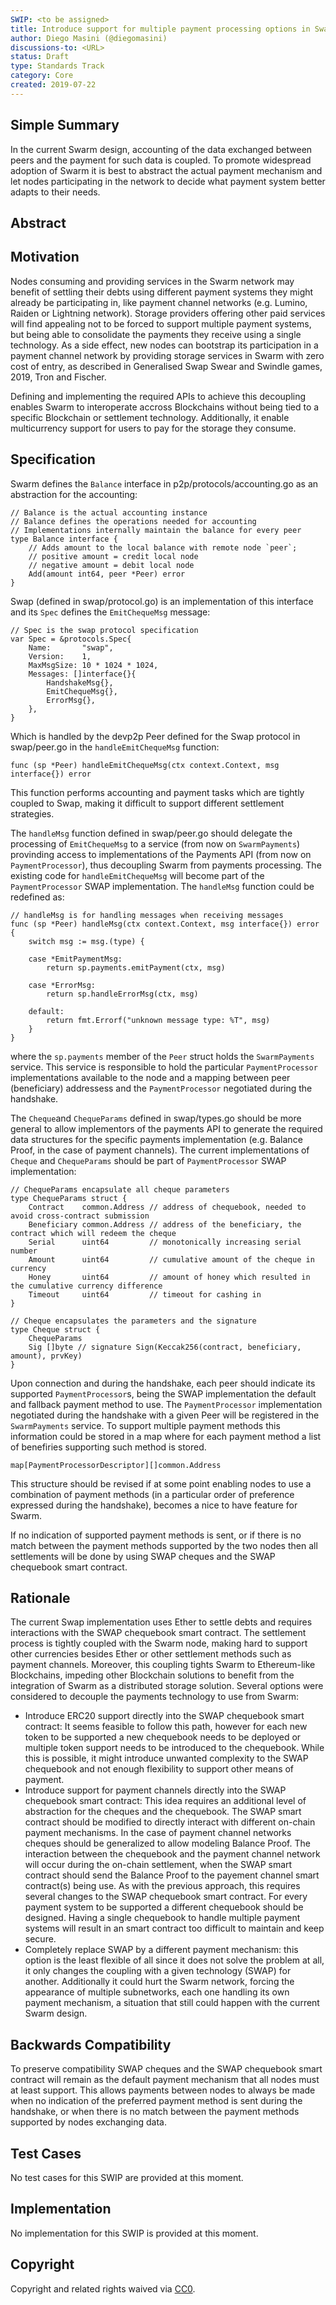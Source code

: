 ```yaml
---
SWIP: <to be assigned>
title: Introduce support for multiple payment processing options in Swarm
author: Diego Masini (@diegomasini)
discussions-to: <URL>
status: Draft
type: Standards Track
category: Core
created: 2019-07-22
---
```


<!--You can leave these HTML comments in your merged SWIP and delete the visible duplicate text guides, they will not appear and may be helpful to refer to if you edit it again. This is the suggested template for new SWIPs. Note that a SWIP number will be assigned by an editor. When opening a pull request to submit your SWIP, please use an abbreviated title in the filename, `SWIP-draft_title_abbrev.md`. The title should be 44 characters or less.-->

## Simple Summary
<!--"If you can't explain it simply, you don't understand it well enough." Provide a simplified and layman-accessible explanation of the SWIP.-->
In the current Swarm design, accounting of the data exchanged between peers and the payment for such data is coupled. To promote widespread adoption of Swarm it is best to abstract the actual payment mechanism and let nodes participating in the network to decide what payment system better adapts to their needs.

## Abstract
<!--A short (~200 word) description of the technical issue being addressed.-->


## Motivation
<!--The motivation is critical for SWIPs that want to change the Swarm protocol. It should clearly explain why the existing protocol specification is inadequate to address the problem that the SWIP solves. SWIP submissions without sufficient motivation may be rejected outright.-->
Nodes consuming and providing services in the Swarm network may benefit of settling their debts using different payment systems they might already be participating in, like payment channel networks (e.g. Lumino, Raiden or Lightning network). Storage providers offering other paid services will find appealing not to be forced to support multiple payment systems, but being able to consolidate the payments they receive using a single technology. As a side effect, new nodes can bootstrap its participation in a payment channel network by providing storage services in Swarm with zero cost of entry, as described in Generalised Swap Swear and Swindle games, 2019, Tron and Fischer. 

Defining and implementing the required APIs to achieve this decoupling enables Swarm to interoperate accross Blockchains without being tied to a specific Blockchain or settlement technology. Additionally, it enable multicurrency support for users to pay for the storage they consume.

## Specification
<!--The technical specification should describe the syntax and semantics of any new feature. The specification should be detailed enough to allow competing, interoperable implementations for the current Swarm platform and future client implementations.-->

Swarm defines the ```Balance``` interface  in p2p/protocols/accounting.go as an abstraction for the accounting:

```golang
// Balance is the actual accounting instance
// Balance defines the operations needed for accounting
// Implementations internally maintain the balance for every peer
type Balance interface {
	// Adds amount to the local balance with remote node `peer`;
	// positive amount = credit local node
	// negative amount = debit local node
	Add(amount int64, peer *Peer) error
}
```

Swap (defined in swap/protocol.go) is an implementation of this interface and its ```Spec``` defines the ```EmitChequeMsg``` message:

```golang
// Spec is the swap protocol specification
var Spec = &protocols.Spec{
	Name:       "swap",
	Version:    1,
	MaxMsgSize: 10 * 1024 * 1024,
	Messages: []interface{}{
		HandshakeMsg{},
		EmitChequeMsg{},
		ErrorMsg{},
	},
}
```

Which is handled by the devp2p Peer defined for the Swap protocol in swap/peer.go in the ```handleEmitChequeMsg``` function:

```golang
func (sp *Peer) handleEmitChequeMsg(ctx context.Context, msg interface{}) error 
```

This function performs accounting and payment tasks which are tightly coupled to Swap, making it difficult to support different settlement strategies. 

The ```handleMsg``` function defined in swap/peer.go should delegate the processing of ```EmitChequeMsg``` to a service (from now on ```SwarmPayments```) provinding access to implementations of the Payments API (from now on ```PaymentProcessor```), thus decoupling Swarm from payments processing. The existing code for ```handleEmitChequeMsg``` will become part of the ```PaymentProcessor``` SWAP implementation. The ```handleMsg``` function could be redefined as:

```golang
// handleMsg is for handling messages when receiving messages
func (sp *Peer) handleMsg(ctx context.Context, msg interface{}) error {
	switch msg := msg.(type) {

	case *EmitPaymentMsg:
		return sp.payments.emitPayment(ctx, msg)

	case *ErrorMsg:
		return sp.handleErrorMsg(ctx, msg)

	default:
		return fmt.Errorf("unknown message type: %T", msg)
	}
}
```

where the ```sp.payments``` member of the ```Peer``` struct holds the ```SwarmPayments``` service. This service is responsible to hold the particular ```PaymentProcessor``` implementations available to the node and a mapping between peer (beneficiary) addressess and the ```PaymentProcessor``` negotiated during the handshake. 

The ```Cheque```and ```ChequeParams``` defined in swap/types.go should be more general to allow implementors of the payments API to generate the required data structures for the specific payments implementation (e.g. Balance Proof, in the case of payment channels). The current implementations of ```Cheque``` and ```ChequeParams``` should be part of ```PaymentProcessor``` SWAP implementation:

```golang
// ChequeParams encapsulate all cheque parameters
type ChequeParams struct {
	Contract    common.Address // address of chequebook, needed to avoid cross-contract submission
	Beneficiary common.Address // address of the beneficiary, the contract which will redeem the cheque
	Serial      uint64         // monotonically increasing serial number
	Amount      uint64         // cumulative amount of the cheque in currency
	Honey       uint64         // amount of honey which resulted in the cumulative currency difference
	Timeout     uint64         // timeout for cashing in
}

// Cheque encapsulates the parameters and the signature
type Cheque struct {
	ChequeParams
	Sig []byte // signature Sign(Keccak256(contract, beneficiary, amount), prvKey)
}
```

Upon connection and during the handshake, each peer should indicate its supported ```PaymentProcessor```s, being the SWAP implementation the default and fallback payment method to use. The ```PaymentProcessor``` implementation negotiated during the handshake with a given Peer will be registered in the  ```SwarmPayments``` service. To support multiple payment methods this information could be stored in a map where for each payment method a list of benefiries supporting such method is stored.

```golang 
map[PaymentProcessorDescriptor][]common.Address
```

This structure should be revised if at some point enabling nodes to use a combination of payment methods (in a particular order of preference expressed during the handshake), becomes a nice to have feature for Swarm. 

If no indication of supported payment methods is sent, or if there is no match between the payment methods supported by the two nodes then all settlements will be done by using SWAP cheques and the SWAP chequebook smart contract.

## Rationale
<!--The rationale fleshes out the specification by describing what motivated the design and why particular design decisions were made. It should describe alternate designs that were considered and related work, e.g. how the feature is supported in other languages. The rationale may also provide evidence of consensus within the community, and should discuss important objections or concerns raised during discussion.-->

The current Swap implementation uses Ether to settle debts and requires interactions with the SWAP chequebook smart contract. The settlement process is tightly coupled with the Swarm node, making hard to support other currencies besides Ether or other settlement methods such as payment channels. Moreover, this coupling tights Swarm to Ethereum-like Blockchains, impeding other Blockchain solutions to benefit from the integration of Swarm as a distributed storage solution. Several options were considered to decouple the payments technology to use from Swarm:

* Introduce ERC20 support directly into the SWAP chequebook smart contract: It seems feasible to follow this path, however for each new token to be supported a new chequebook needs to be deployed or multiple token support needs to be introduced to the chequebook. While this is possible, it might introduce unwanted complexity to the SWAP chequebook and not enough flexibility to support other means of payment.
* Introduce support for payment channels directly into the SWAP chequebook smart contract: This idea requires an additional level of abstraction for the cheques and the chequebook. The SWAP smart contract should be modified to directly interact with different on-chain payment mechanisms. In the case of payment channel networks cheques should be generalized to allow modeling Balance Proof. The interaction between the chequebook and the payment channel network will occur during the on-chain settlement, when the SWAP smart contract should send the Balance Proof to the payement channel smart contract(s) being use. As with the previous approach, this requires several changes to the SWAP chequebook smart contract. For every payment system to be supported a different chequebook should be designed. Having a single chequebook to handle multiple payment systems will result in an smart contract too difficult to maintain and keep secure.
* Completely replace SWAP by a different payment mechanism: this option is the least flexible of all since it does not solve the problem at all, it only changes the coupling with a given technology (SWAP) for another. Additionally it could hurt the Swarm network, forcing the appearance of multiple subnetworks, each one handling its own payment mechanism, a situation that still could happen with the current Swarm design.

## Backwards Compatibility
<!--All SWIPs that introduce backwards incompatibilities must include a section describing these incompatibilities and their severity. The SWIP must explain how the author proposes to deal with these incompatibilities. SWIP submissions without a sufficient backwards compatibility treatise may be rejected outright.-->
To preserve compatibility SWAP cheques and the SWAP chequebook smart contract will remain as the default payment mechanism that all nodes must at least support. This allows payments between nodes to always be made when no indication of the preferred payment method is sent during the handshake, or when there is no match between the payment methods supported by nodes exchanging data.

## Test Cases
<!--Test cases for an implementation are mandatory for SWIPs that are affecting changes to data and message formats. Other SWIPs can choose to include links to test cases if applicable.-->

No test cases for this SWIP are provided at this moment.

## Implementation
<!--The implementations must be completed before any SWIP is given status "Final", but it need not be completed before the SWIP is accepted. While there is merit to the approach of reaching consensus on the specification and rationale before writing code, the principle of "rough consensus and running code" is still useful when it comes to resolving many discussions of API details.-->

No implementation for this SWIP is provided at this moment.

## Copyright
Copyright and related rights waived via [CC0](https://creativecommons.org/publicdomain/zero/1.0/).
